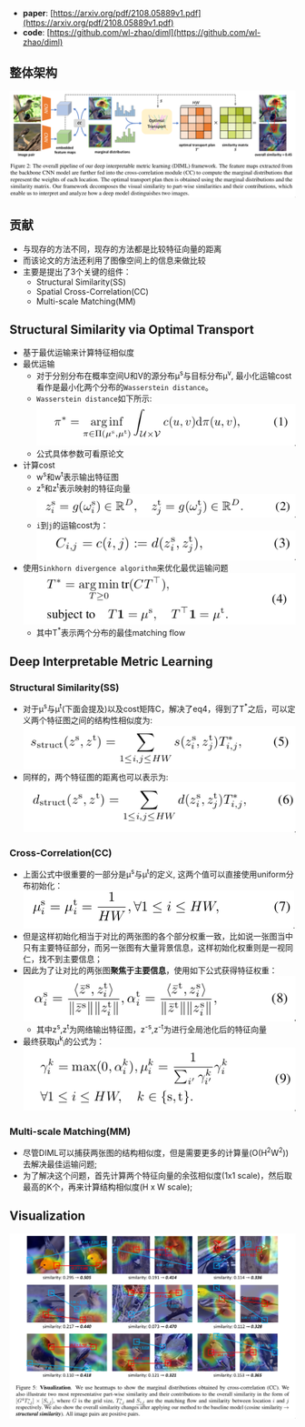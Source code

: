 - **paper**: [https://arxiv.org/pdf/2108.05889v1.pdf](https://arxiv.org/pdf/2108.05889v1.pdf)
- **code**: [https://github.com/wl-zhao/diml](https://github.com/wl-zhao/diml)

## 整体架构
![F2](../imgs/DIML/F2.png)


## 贡献
- 与现存的方法不同，现存的方法都是比较特征向量的距离
- 而该论文的方法还利用了图像空间上的信息来做比较
- 主要是提出了3个关键的组件：
  * Structural Similarity(SS)
  * Spatial Cross-Correlation(CC)
  * Multi-scale Matching(MM)

## Structural Similarity via Optimal Transport
- 基于最优运输来计算特征相似度
- 最优运输
  * 对于分别分布在概率空间U和V的源分布µ<sup>s</sup>与目标分布µ<sup>v</sup>, 最小化运输cost看作是最小化两个分布的`Wasserstein distance`。
  * `Wasserstein distance`如下所示:
  ![e1](../imgs/DIML/e1.png)
  * 公式具体参数可看原论文
- 计算cost
  * w<sup>s</sup>和w<sup>t</sup>表示输出特征图
  * z<sup>s</sup>和z<sup>t</sup>表示映射的特征向量
  ![e2](../imgs/DIML/e2.png)
  * `i`到`j`的运输cost为：
  ![e3](../imgs/DIML/e3.png)
- 使用`Sinkhorn divergence algorithm`来优化最优运输问题
![e4](../imgs/DIML/e4.png)
  * 其中T<sup>\*</sup>表示两个分布的最佳matching flow

## Deep Interpretable Metric Learning
### Structural Similarity(SS)
- 对于µ<sup>s</sup>与µ<sup>t</sup>(下面会提及)以及cost矩阵C，解决了eq4，得到了T<sup>\*</sup>之后，可以定义两个特征图之间的结构性相似度为:
![e5](../imgs/DIML/e5.png)
- 同样的，两个特征图的距离也可以表示为:
![e6](../imgs/DIML/e6.png)

### Cross-Correlation(CC)
- 上面公式中很重要的一部分是µ<sup>s</sup>与µ<sup>t</sup>的定义, 这两个值可以直接使用uniform分布初始化：
![e7](../imgs/DIML/e7.png)
- 但是这样初始化相当于对比的两张图的各个部分权重一致，比如说一张图当中只有主要特征部分，而另一张图有大量背景信息，这样初始化权重则是一视同仁，找不到主要信息；
- 因此为了让对比的两张图**聚焦于主要信息**，使用如下公式获得特征权重：
![e8](../imgs/DIML/e8.png)
  * 其中z<sup>s</sup>,z<sup>t</sup>为网络输出特征图，z<sup>-s</sup>,z<sup>-t</sup>为进行全局池化后的特征向量
- 最终获取µ<sup>k</sup><sub>i</sub>的公式为：
![e9](../imgs/DIML/e9.png)

### Multi-scale Matching(MM)
- 尽管DIML可以捕获两张图的结构相似度，但是需要更多的计算量(O(H<sup>2</sup>W<sup>2</sup>))去解决最佳运输问题;
- 为了解决这个问题，首先计算两个特征向量的余弦相似度(1x1 scale)，然后取最高的K个，再来计算结构相似度(H x W scale);

## Visualization
![F5](../imgs/DIML/F5.png)
